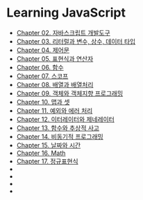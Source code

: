 # Learning JavaScript
- [Chapter 02. 자바스크립트 개발도구](Content/Chapter%2002.%20%EC%9E%90%EB%B0%94%EC%8A%A4%ED%81%AC%EB%A6%BD%ED%8A%B8%20%EA%B0%9C%EB%B0%9C%20%EB%8F%84%EA%B5%AC.md)
- [Chapter 03. 리터럴과 변수, 상수, 데이터 타입](Content/Chapter%2003.%20%EB%A6%AC%ED%84%B0%EB%9F%B4%EA%B3%BC%20%EB%B3%80%EC%88%98%2C%20%EC%83%81%EC%88%98%2C%20%EB%8D%B0%EC%9D%B4%ED%84%B0%20%ED%83%80%EC%9E%85.md)
- [Chapter 04. 제어문](Content/Chapter%2004.%20%EC%A0%9C%EC%96%B4%EB%AC%B8.md)
- [Chapter 05. 표현식과 연산자](Content/Chapter%2005.%20%ED%91%9C%ED%98%84%EC%8B%9D%EA%B3%BC%20%EC%97%B0%EC%82%B0%EC%9E%90.md)
- [Chapter 06. 함수](Content/Chapter%2006.%20%ED%95%A8%EC%88%98.md)
- [Chapter 07. 스코프](Content/Chapter%2007.%20%EC%8A%A4%EC%BD%94%ED%94%84.md)
- [Chapter 08. 배열과 배열처리](Content/Chapter%2008.%20%EB%B0%B0%EC%97%B4%EA%B3%BC%20%EB%B0%B0%EC%97%B4%EC%B2%98%EB%A6%AC.md)
- [Chapter 09. 객체와 객체지향 프로그래밍](Content/Chapter%2009.%20%EA%B0%9D%EC%B2%B4%EC%99%80%20%EA%B0%9D%EC%B2%B4%EC%A7%80%ED%96%A5%20%ED%94%84%EB%A1%9C%EA%B7%B8%EB%9E%98%EB%B0%8D.md)
- [Chapter 10. 맵과 셋](Content/Chapter%2010.%20%EB%A7%B5%EA%B3%BC%20%EC%85%8B.md)
- [Chapter 11. 예외와 에러 처리](Content/Chapter%2011.%20%EC%98%88%EC%99%B8%EC%99%80%20%EC%97%90%EB%9F%AC%20%EC%B2%98%EB%A6%AC.md)
- [Chapter 12. 이터레이터와 제네레이터](Content/Chapter%2012.%20%EC%9D%B4%ED%84%B0%EB%A0%88%EC%9D%B4%ED%84%B0%EC%99%80%20%EC%A0%9C%EB%84%A4%EB%A0%88%EC%9D%B4%ED%84%B0.md)
- [Chapter 13. 함수와 추상적 사고](Content/Chapter%2013.%20%ED%95%A8%EC%88%98%EC%99%80%20%EC%B6%94%EC%83%81%EC%A0%81%20%EC%82%AC%EA%B3%A0.md)
- [Chapter 14. 비동기적 프로그래밍](Content/Chapter%2014.%20%EB%B9%84%EB%8F%99%EA%B8%B0%EC%A0%81%20%ED%94%84%EB%A1%9C%EA%B7%B8%EB%9E%98%EB%B0%8D.md)
- [Chapter 15. 날짜와 시간](Content/Chapter%2015.%20%EB%82%A0%EC%A7%9C%EC%99%80%20%EC%8B%9C%EA%B0%84.md)
- [Chapter 16. Math](Content/Chapter%2016.%20Math.md)
- [Chapter 17. 정규표현식](Content/Chapter%2017.%20%EC%A0%95%EA%B7%9C%ED%91%9C%ED%98%84%EC%8B%9D.md)
- []()
- []()
- []()
- []()